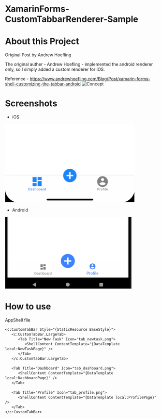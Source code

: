 # XamarinForms-CustomTabbarRenderer-Sample

# About this Project

Original Post by Andrew Hoefling

The original auther - Andrew Hoefling - implemented the android renderer only, so I simply added a custom renderer for iOS.

Reference - https://www.andrewhoefling.com/Blog/Post/xamarin-forms-shell-customizing-the-tabbar-android
![Concept](https://github.com/ahoefling/XamarinShellSamples/blob/master/Samples/Samples.ShellItemRenderer/design/did_you.png)

# Screenshots
- iOS

![iOS](https://github.com/ijeong1/XamarinForms-CustomTabbarRenderer-Sample/blob/main/screenshot_ios.png)

- Android

![Android](https://github.com/ijeong1/XamarinForms-CustomTabbarRenderer-Sample/blob/main/screenshot_android.png)

# How to use
AppShell file
```
<c:CustomTabBar Style="{StaticResource BaseStyle}">
   <c:CustomTabBar.LargeTab>
      <Tab Title="New Task" Icon="tab_newtask.png">
         <ShellContent ContentTemplate="{DataTemplate local:NewTaskPage}" />
      </Tab>
   </c:CustomTabBar.LargeTab>
   
   <Tab Title="Dashboard" Icon="tab_dashboard.png">
      <ShellContent ContentTemplate="{DataTemplate local:DashboardPage}" />
   </Tab>
        
   <Tab Title="Profile" Icon="tab_profile.png">
      <ShellContent ContentTemplate="{DataTemplate local:ProfilePage}" />
   </Tab>
</c:CustomTabBar>
```
